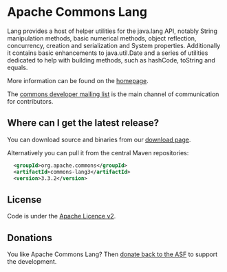 <!---
 Licensed to the Apache Software Foundation (ASF) under one or more
 contributor license agreements.  See the NOTICE file distributed with
 this work for additional information regarding copyright ownership.
 The ASF licenses this file to You under the Apache License, Version 2.0
 (the "License"); you may not use this file except in compliance with
 the License.  You may obtain a copy of the License at

      http://www.apache.org/licenses/LICENSE-2.0

 Unless required by applicable law or agreed to in writing, software
 distributed under the License is distributed on an "AS IS" BASIS,
 WITHOUT WARRANTIES OR CONDITIONS OF ANY KIND, either express or implied.
 See the License for the specific language governing permissions and
 limitations under the License.
-->
Apache Commons Lang
===================

Lang provides a host of helper utilities for the java.lang API, notably String manipulation methods, basic numerical methods, object reflection, concurrency, creation and serialization and System properties. Additionally it contains basic enhancements to java.util.Date and a series of utilities dedicated to help with building methods, such as hashCode, toString and equals.

More information can be found on the [homepage][home].

The [commons developer mailing list][ml] is the main channel of communication for contributors.

Where can I get the latest release?
-----------------------------------
You can download source and binaries from our [download page][download].

Alternatively you can pull it from the central Maven repositories:

```xml
  <groupId>org.apache.commons</groupId>
  <artifactId>commons-lang3</artifactId>
  <version>3.3.2</version>
```

License
-------
Code is under the [Apache Licence v2][license].

Donations
---------
You like Apache Commons Lang? Then [donate back to the ASF][donate] to support the development.

[home]:http://commons.apache.org/lang
[ml]:http://commons.apache.org/lang/mail-lists.html
[download]:http://commons.apache.org/lang/download_lang.cgi
[license]:http://www.apache.org/licenses/LICENSE-2.0.txt
[donate]:http://www.apache.org/foundation/contributing.html

